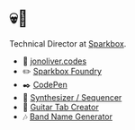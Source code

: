 # :skull::metal:

Technical Director at [Sparkbox](https://github.com/sparkbox).

- :rocket: [jonoliver.codes](https://jonoliver.codes/)
- :pencil2: [Sparkbox Foundry](https://sparkbox.com/foundry/author/jon_oliver)
- :black_nib: [CodePen](https://codepen.io/jonoliver)
- :musical_keyboard: [Synthesizer / Sequencer](https://jonoliver.codes/sequencer)
- :guitar: [Guitar Tab Creator](https://jonoliver.codes/tabulator)
- :notes: [Band Name Generator](https://jonoliver.codes/band_name_generator/band_names)
